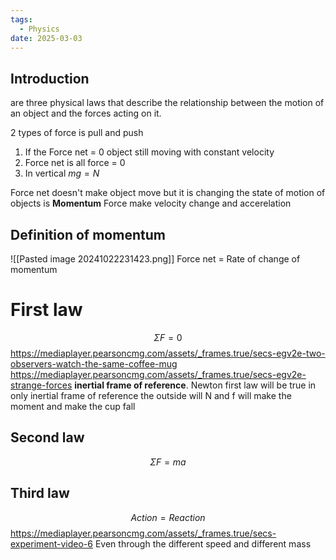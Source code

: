 ```yaml
---
tags:
  - Physics
date: 2025-03-03
---
```

## Introduction 
are three physical laws that describe the relationship between the motion of an object and the forces acting on it. 

2 types of force is pull and push
1. If the Force net = 0 object still moving with constant velocity
2. Force net is all force = 0 
3. In vertical $mg = N$

Force net doesn't make object move but it is changing the state of motion of objects is **Momentum**
Force make velocity change and accerelation

## Definition of momentum
![[Pasted image 20241022231423.png]]
Force net  = Rate of change of momentum
# First law
$$\Sigma F = 0$$
https://mediaplayer.pearsoncmg.com/assets/_frames.true/secs-egv2e-two-observers-watch-the-same-coffee-mug
https://mediaplayer.pearsoncmg.com/assets/_frames.true/secs-egv2e-strange-forces
**inertial frame of reference**.
Newton first law will be true in only inertial frame of reference 
the outside will N and f will make the moment and make the cup fall
## Second law
$$\Sigma F = ma$$
## Third law
$$Action = Reaction$$
https://mediaplayer.pearsoncmg.com/assets/_frames.true/secs-experiment-video-6
Even through the different speed and different mass